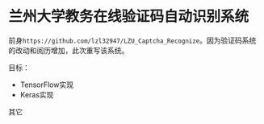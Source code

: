 # 兰州大学教务在线验证码自动识别系统

前身`https://github.com/lzl32947/LZU_Captcha_Recognize`。因为验证码系统的改动和阅历增加，此次重写该系统。

目标：
* TensorFlow实现
* Keras实现

其它
